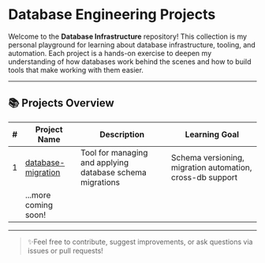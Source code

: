 # Database Engineering Projects

Welcome to the **Database Infrastructure** repository! This collection is my personal playground for learning about database infrastructure, tooling, and automation. Each project is a hands-on exercise to deepen my understanding of how databases work behind the scenes and how to build tools that make working with them easier.

---

## 📚 Projects Overview

| # | Project Name           | Description                                              | Learning Goal                                             |
|---|------------------------|---------------------------------------------------------|-----------------------------------------------------------|
| 1 | [database-migration](#-database-migration) | Tool for managing and applying database schema migrations | Schema versioning, migration automation, cross-db support  |
|   | ...more coming soon!   |                                                         |                                                           |

---

> ✨Feel free to contribute, suggest improvements, or ask questions via issues or pull requests!

